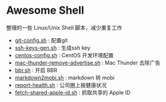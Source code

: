 # Awesome Shell

整理的一些 Linux/Unix Shell 脚本，减少重复工作

* [git-config.sh](git-config.sh) : 配置git
* [ssh-keys-gen.sh](ssh-keys-gen.sh) : 生成ssh key
* [centos-config.sh](centos-config.sh) : CentOS 开发环境配置
* [mac-thunder-remove-advertise.sh](mac-thunder-remove-advertise.sh) : Mac Thunder 去除广告
* [bbr.sh](bbr.sh) : 开启 BBR
* [markdown2mobi.sh](markdown2mobi) : markdown 转 mobi
* [report-health.sh](report-health.sh) : 公司圈上报健康状况
* [fetch-shared-apple-id.sh](fetch-shared-apple-id.sh) : 抓取共享的 Apple ID
